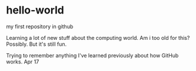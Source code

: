 # hello-world
my first repository in github

Learning a lot of new stuff about the computing world.
Am i too old for this?
Possibly.
But it's still fun.

Trying to remember anything I've learned previously about how GitHub works.  Apr 17
